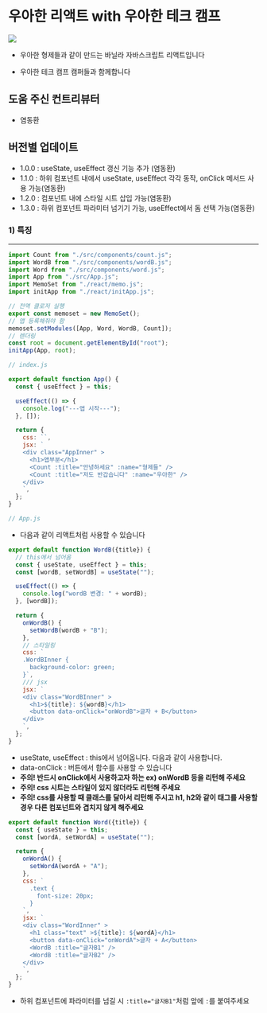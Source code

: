 

# 우아한 리액트 with 우아한 테크 캠프

![](https://avatars.githubusercontent.com/u/86336942?s=200&v=4)



* 우아한 형제들과 같이 만드는 바닐라 자바스크립트 리액트입니다

* 우아한 테크 캠프 캠퍼들과 함께합니다



## 도움 주신 컨트리뷰터

* 염동환



## 버전별 업데이트

* 1.0.0 : useState, useEffect 갱신 기능 추가 (염동환)
* 1.1.0 : 하위 컴포넌트 내에서 useState, useEffect 각각 동작, onClick 메서드 사용 가능(염동환)
* 1.2.0 : 컴포넌트 내에 스타일 시트 삽입 가능(염동환)
* 1.3.0 : 하위 컴포넌트 파라미터 넘기기 가능, useEffect에서 돔 선택 가능(염동환)



### 1) 특징

---

```javascript
import Count from "./src/components/count.js";
import WordB from "./src/components/wordB.js";
import Word from "./src/components/word.js";
import App from "./src/App.js";
import MemoSet from "./react/memo.js";
import initApp from "./react/initApp.js";

// 전역 클로저 실행
export const memoset = new MemoSet();
// 앱 등록해줘야 함
memoset.setModules([App, Word, WordB, Count]);
// 렌더링
const root = document.getElementById("root");
initApp(App, root);

// index.js
```

```javascript
export default function App() {
  const { useEffect } = this;

  useEffect(() => {
    console.log("---앱 시작---");
  }, []);

  return {
    css: ``,
    jsx: `
    <div class="AppInner" >
      <h1>앱부분</h1>
      <Count :title="안녕하세요" :name="형제들" />
      <Count :title="저도 반갑습니다" :name="우아한" />
    </div>
    `,
  };
}

// App.js
```

* 다음과 같이 리액트처럼 사용할 수 있습니다



```javascript
export default function WordB({title}) {
  // this에서 넘어옴
  const { useState, useEffect } = this;
  const [wordB, setWordB] = useState("");

  useEffect(() => {
    console.log("wordB 변경: " + wordB);
  }, [wordB]);

  return {
    onWordB() {
      setWordB(wordB + "B");
    },
    // 스타일링
    css: `
    .WordBInner {
      background-color: green;
    }`,
    /// jsx
    jsx: `
    <div class="WordBInner" >
      <h1>${title}: ${wordB}</h1>
      <button data-onClick="onWordB">글자 + B</button>
    </div>
    `,
  };
}
```

* useState, useEffect : this에서 넘어옵니다. 다음과 같이 사용합니다.
* data-onClick  : 버튼에서 함수를 사용할 수 있습니다
* **주의! 반드시 onClick에서 사용하고자 하는 ex) onWordB 등을 리턴해 주세요**
* **주의! css 시트는 스타일이 있지 않더라도 리턴해 주세요**
* **주의! css를 사용할 때 클래스를 달아서 리턴해 주시고 h1, h2와 같이 태그를 사용할 경우 다른 컴포넌트와 겹치지 않게 해주세요**





```javascript
export default function Word({title}) {
  const { useState } = this;
  const [wordA, setWordA] = useState("");

  return {
    onWordA() {
      setWordA(wordA + "A");
    },
    css: `
      .text {
        font-size: 20px;
      }
    `,
    jsx: `
    <div class="WordInner" >
      <h1 class="text" >${title}: ${wordA}</h1>
      <button data-onClick="onWordA">글자 + A</button>
      <WordB :title="글자B1" />
      <WordB :title="글자B2" />
    </div>
    `,
  };
}
```

* 하위 컴포넌트에 파라미터를 넘길 시 `:title="글자B1"`처럼 앞에 `:`를 붙여주세요

